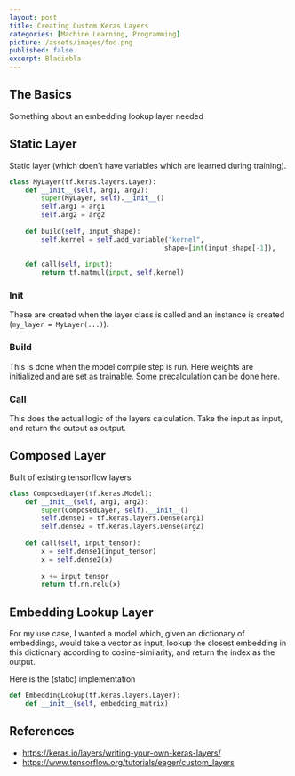 ```yaml
---
layout: post
title: Creating Custom Keras Layers
categories: [Machine Learning, Programming]
picture: /assets/images/foo.png
published: false
excerpt: Bladiebla
---
```


## The Basics

Something about an embedding lookup layer needed

## Static Layer

Static layer (which doen't have variables which are learned during training).

```python
class MyLayer(tf.keras.layers.Layer):
    def __init__(self, arg1, arg2):
        super(MyLayer, self).__init__()
        self.arg1 = arg1
        self.arg2 = arg2
        
    def build(self, input_shape):
        self.kernel = self.add_variable("kernel",
                                       shape=[int(input_shape[-1]),                           self.num_outputs])
    
    def call(self, input):
        return tf.matmul(input, self.kernel)
```

### Init

These are created when the layer class is called and an instance is created (`my_layer = MyLayer(...)`). 

### Build

This is done when the model.compile step is run. Here weights are initialized and are set as trainable. Some precalculation can be done here.

### Call

This does the actual logic of the layers calculation. Take the input as input, and return the output as output.

## Composed Layer

Built of existing tensorflow layers

```python
class ComposedLayer(tf.keras.Model):
    def __init__(self, arg1, arg2):
        super(ComposedLayer, self).__init__()
        self.dense1 = tf.keras.layers.Dense(arg1)
        self.dense2 = tf.keras.layers.Dense(arg2)
        
    def call(self, input_tensor):
        x = self.dense1(input_tensor)
        x = self.dense2(x)
        
        x += input_tensor
        return tf.nn.relu(x)
```



## Embedding Lookup Layer

For my use case, I wanted a model which, given an dictionary of embeddings, would take a vector as input, lookup the closest embedding in this dictionary according to cosine-similarity, and return the index as the output.

Here is the (static) implementation

```python
def EmbeddingLookup(tf.keras.layers.Layer):
    def __init__(self, embedding_matrix)
```

## References

- https://keras.io/layers/writing-your-own-keras-layers/
- https://www.tensorflow.org/tutorials/eager/custom_layers